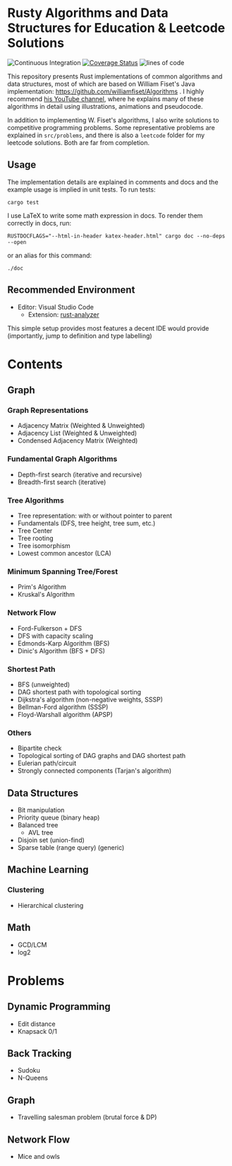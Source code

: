 # Rusty Algorithms and Data Structures for Education & Leetcode Solutions

![Continuous Integration](https://github.com/TianyiShi2001/Algorithms/workflows/CI/badge.svg)
[![Coverage Status](https://coveralls.io/repos/github/TianyiShi2001/Algorithms/badge.svg?branch=main)](https://coveralls.io/github/TianyiShi2001/Algorithms?branch=main)
![lines of code](https://img.shields.io/badge/lines%20of%20code-7221-blue)

This repository presents Rust implementations of common algorithms and data structures, most of which are based on William Fiset's Java implementation: https://github.com/williamfiset/Algorithms . I highly recommend [his YouTube channel](https://www.youtube.com/user/purpongie), where he explains many of these algorithms in detail using illustrations, animations and pseudocode.

In addition to implementing W. Fiset's algorithms, I also write solutions to competitive programming problems. Some representative problems are explained in `src/problems`, and there is also a `leetcode` folder for my leetcode solutions. Both are far from completion. <!-- particularly in Leetcode. Where appropriate, I will note, or `use`, the relevent algorithm/data structure(s) in this crate. -->

## Usage

The implementation details are explained in comments and docs and the example usage is implied in unit tests. To run tests:

```
cargo test
```

I use LaTeX to write some math expression in docs. To render them correctly in docs, run:

```
RUSTDOCFLAGS="--html-in-header katex-header.html" cargo doc --no-deps --open
```

or an alias for this command:

```
./doc
```

## Recommended Environment

- Editor: Visual Studio Code
  - Extension: [rust-analyzer](https://github.com/rust-analyzer/rust-analyzer)

This simple setup provides most features a decent IDE would provide (importantly, jump to definition and type labelling)

<!-- ## Rusticity

This is not a verbatim translation of W. Fiset's Java implementation. Instead, I try to make the code idiomatic in Rust, according to these rules:

### Avoid Long Names Using `mod`s

For example, perfer

```
crate::algo::graph::bfs::adjacency_list_iterative::fast_deque
```

over

```
com.williamfiset.algorithms.graphtheory.BreadthFirstSearchAdjacencyListIterativeFastQueue
```

### Custom Data Structures Have Unsurprising Method Names and Behaviour

Follow the conventions of `std` types as much as possible.

For example, when implementing a `Queue`, prefer

```rust
pub fn push_back(&mut self, value: T);
pub fn pop_front(&mut self) -> Option<T>;
```

over

```rust
pub fn enqueue(&mut self, value: T);
pub fn dequeue(&mut self) -> T;
// or
pub fn offer(&mut self, value: T);
pub fn poll(&mut self) -> T;
```

### Use `Option<T>` to Represent Nullable Values

Genrerally, `Option::None` is an idiomatic representation of `null`.  This makes the code work better with the standard library and cause less surprises. -->

# Contents

## Graph

### Graph Representations

- Adjacency Matrix (Weighted & Unweighted)
- Adjacency List (Weighted & Unweighted)
- Condensed Adjacency Matrix (Weighted)

### Fundamental Graph Algorithms

- Depth-first search (iterative and recursive)
- Breadth-first search (iterative)

### Tree Algorithms

- Tree representation: with or without pointer to parent
- Fundamentals (DFS, tree height, tree sum, etc.)
- Tree Center
- Tree rooting
- Tree isomorphism
- Lowest common ancestor (LCA)

### Minimum Spanning Tree/Forest

- Prim's Algorithm
- Kruskal's Algorithm

### Network Flow

- Ford-Fulkerson + DFS
- DFS with capacity scaling
- Edmonds-Karp Algorithm (BFS)
- Dinic's Algorithm (BFS + DFS)

### Shortest Path

- BFS (unweighted)
- DAG shortest path with topological sorting
- Dijkstra's algorithm (non-negative weights, SSSP)
- Bellman-Ford algorithm (SSSP)
- Floyd-Warshall algorithm (APSP)

### Others

- Bipartite check
- Topological sorting of DAG graphs and DAG shortest path
- Eulerian path/circuit
- Strongly connected components (Tarjan's algorithm)

## Data Structures

- Bit manipulation
- Priority queue (binary heap)
- Balanced tree
  - AVL tree
- Disjoin set (union-find)
- Sparse table (range query) (generic)

## Machine Learning

### Clustering

- Hierarchical clustering

## Math

- GCD/LCM
- log2

# Problems

## Dynamic Programming

- Edit distance
- Knapsack 0/1

## Back Tracking

- Sudoku
- N-Queens

## Graph

- Travelling salesman problem (brutal force & DP)

## Network Flow

- Mice and owls